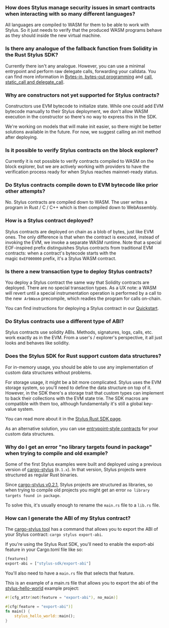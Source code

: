 ### How does Stylus manage security issues in smart contracts when interacting with so many different languages?
<p>
All languages are compiled to WASM for them to be able to work with Stylus. So it just needs to verify that the produced WASM programs behave as they should inside the new virtual machine.
</p>

<p>

</p>


### Is there any analogue of the fallback function from Solidity in the Rust Stylus SDK?
<p>
Currently there isn't any analogue. However, you can use a minimal entrypoint and perform raw delegate calls, forwarding your calldata. You can find more information in <a href="https://docs.arbitrum.io/stylus/reference/rust-sdk-guide#bytes-in-bytes-out-programming">Bytes-in, bytes-out programming</a> and <a href="https://docs.arbitrum.io/stylus/reference/rust-sdk-guide#call-static_call-and-delegate_call">call, static_call and delegate_call</a>.
</p>

<p>

</p>


### Why are constructors not yet supported for Stylus contracts?
<p>
Constructors use EVM bytecode to initialize state. While one could add EVM bytecode manually to their Stylus deployment, we don't allow WASM execution in the constructor so there's no way to express this in the SDK.
</p>

<p>
We're working on models that will make init easier, so there might be better solutions available in the future. For now, we suggest calling an init method after deploying.
</p>

<p>

</p>


### Is it possible to verify Stylus contracts on the block explorer?
<p>
Currently it is not possible to verify contracts compiled to WASM on the block explorer, but we are actively working with providers to have the verification process ready for when Stylus reaches mainnet-ready status.
</p>

<p>

</p>


### Do Stylus contracts compile down to EVM bytecode like prior other attempts?
<p>
No. Stylus contracts are compiled down to WASM. The user writes a program in Rust / C / C++ which is then compiled down to WebAssembly.
</p>

<p>

</p>


### How is a Stylus contract deployed?
<p>
Stylus contracts are deployed on chain as a blob of bytes, just like EVM ones. The only difference is that when the contract is executed, instead of invoking the EVM, we invoke a separate WASM runtime. Note that a special EOF-inspired prefix distinguishes Stylus contracts from traditional EVM contracts: when a contract's bytecode starts with the magic <code>0xEF000000</code> prefix, it's a Stylus WASM contract.
</p>

<p>

</p>


### Is there a new transaction type to deploy Stylus contracts?
<p>
You deploy a Stylus contract the same way that Solidity contracts are deployed. There are no special transaction types. As a UX note: a WASM will revert until a special instrumentation operation is performed by a call to the new  <code>ArbWasm</code> precompile, which readies the program for calls on-chain.
</p>

<p>
You can find instructions for deploying a Stylus contract in our <a href="https://docs.arbitrum.io/stylus/stylus-quickstart#checking-your-stylus-project-is-valid">Quickstart</a>.
</p>


### Do Stylus contracts use a different type of ABI?
<p>
Stylus contracts use solidity ABIs. Methods, signatures, logs, calls, etc. work exactly as in the EVM. From a user's / explorer's perspective, it all just looks and behaves like solidity.
</p>

<p>

</p>


### Does the Stylus SDK for Rust support custom data structures?
<p>
For in-memory usage, you should be able to use any implementation of custom data structures without problems.
</p>

<p>
For storage usage, it might be a bit more complicated. Stylus uses the EVM storage system, so you'll need to define the data structure on top of it. However, in the SDK there's a storage trait that custom types can implement to back their collections with the EVM state trie. The SDK macros are compatible with them too, although fundamentally it's still a global key-value system.
</p>

<p>
You can read more about it in the <a href="https://docs.arbitrum.io/stylus/reference/rust-sdk-guide#storage">Stylus Rust SDK page</a>.
</p>

<p>
As an alternative solution, you can use <a href="https://docs.arbitrum.io/stylus/reference/rust-sdk-guide#bytes-in-bytes-out-programming">entrypoint-style contracts</a> for your custom data structures.
</p>

<p>

</p>

<p>

</p>


### Why do I get an error "no library targets found in package" when trying to compile and old example?
<p>
Some of the first Stylus examples were built and deployed using a previous version of <a href="https://github.com/OffchainLabs/cargo-stylus">cargo-stylus</a> (<code>0.1.x</code>). In that version, Stylus projects were structured as regular Rust binaries.
</p>

<p>
Since <a href="https://github.com/OffchainLabs/cargo-stylus/releases/tag/v0.2.1">cargo-stylus v0.2.1</a>, Stylus projects are structured as libraries, so when trying to compile old projects you might get an error <code>no library targets found in package</code>.
</p>

<p>
To solve this, it's usually enough to rename the <code>main.rs</code> file to a <code>lib.rs</code> file.
</p>

<p>

</p>


### How can I generate the ABI of my Stylus contract?
<p>
The <a href="https://github.com/OffchainLabs/cargo-stylus/tree/main#exporting-solidity-abis">cargo-stylus tool</a> has a command that allows you to export the ABI of your Stylus contract: <code>cargo stylus export-abi</code>.
</p>

<p>
If you're using the Stylus Rust SDK, you'll need to enable the export-abi feature in your Cargo.toml file like so:
</p>

```rust
[features]
export-abi = ["stylus-sdk/export-abi"]
```
<p>
You'll also need to have a <code>main.rs</code> file that selects that feature.
</p>

<p>
This is an example of a main.rs file that allows you to export the abi of the <a href="https://github.com/OffchainLabs/stylus-hello-world">stylus-hello-world</a> example project:
</p>

```rust
#![cfg_attr(not(feature = "export-abi"), no_main)]

#[cfg(feature = "export-abi")]
fn main() {
    stylus_hello_world::main();
}
```
<p>

</p>

